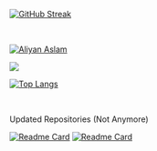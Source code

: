 
[![GitHub Streak](https://streak-stats.demolab.com?user=v3rb0se&theme=github-dark&border_radius=5&fire=D5DD00)](https://alynxhost.github.io/)

<br>

[![Aliyan Aslam](https://github-readme-stats.vercel.app/api?username=v3rb0se&show_icons=true&theme=merko)](#)

<p> 
  <img src="https://profile-counter.glitch.me/v3rb0se/count.svg" />
</p>

[![Top Langs](https://github-readme-stats.vercel.app/api/top-langs/?username=v3rb0se&layout=compact&theme=merko)](#)

<br>


 
Updated Repositories (Not Anymore)

[![Readme Card](https://github-readme-stats.vercel.app/api/pin/?username=v3rb0se&repo=Snapcrap&theme=merko)](https://github.com/V3rB0se/Snapcrap)
[![Readme Card](https://github-readme-stats.vercel.app/api/pin/?username=v3rb0se&repo=Canvas-Particles-System&theme=merko)](https://github.com/V3rB0se/Canvas-Particles-System)
